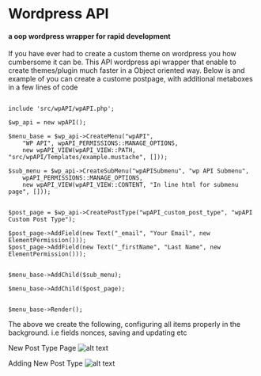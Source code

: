 # Wordpress API
#### a oop wordpress wrapper for rapid development

If you have ever had to create a custom theme on wordpress you how cumbersome it can be. This API wordpress api
wrapper that enable  to create themes/plugin much faster in a Object oriented way. Below is and example of you can
create a custome postpage, with additional metaboxes in a few lines of code

```<?php

include 'src/wpAPI/wpAPI.php';

$wp_api = new wpAPI();

$menu_base = $wp_api->CreateMenu("wpAPI",
    "WP API", wpAPI_PERMISSIONS::MANAGE_OPTIONS,
    new wpAPI_VIEW(wpAPI_VIEW::PATH, "src/wpAPI/Templates/example.mustache", []));

$sub_menu = $wp_api->CreateSubMenu("wpAPISubmenu", "wp API Submenu",
    wpAPI_PERMISSIONS::MANAGE_OPTIONS,
    new wpAPI_VIEW(wpAPI_VIEW::CONTENT, "In line html for submenu page", []));


$post_page = $wp_api->CreatePostType("wpAPI_custom_post_type", "wpAPI Custom Post Type");

$post_page->AddField(new Text("_email", "Your Email", new ElementPermission()));
$post_page->AddField(new Text("_firstName", "Last Name", new ElementPermission()));


$menu_base->AddChild($sub_menu);

$menu_base->AddChild($post_page);


$menu_base->Render();
```

The above we create the following, configuring all items properly in the background. i.e fields nonces, saving and updating etc

New Post Type Page
![alt text](https://github.com/walisc/wpAPI/blob/master/Docs/images/wpAPI_view.jpg "New Post Type Page")

Adding New Post Type
![alt text](https://github.com/walisc/wpAPI/blob/master/Docs/images/wpAPI_addnew.jpg "Add New Post Type")
